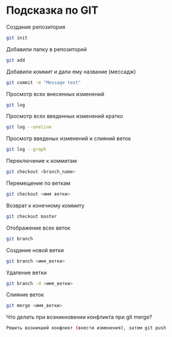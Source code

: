 # Подсказка по GIT

Создание репозитория
```sh
git init
```

Добавили папку в репозиторий
```sh
git add
```

Добавили коммит и дали ему название (мессадж)
```sh
git commit -m "Message text"
```

Просмотр всех внесенных изменений
```sh
git log
```

Просмотр всех введенных изменений кратко
```sh
git log --oneline
```

Просмотр введеных изменений и слияний веток
```sh
git log --graph
```

Переключение к коммитам
```sh
git checkout <branch_name>
```
Перемещение по веткам
```sh
git checkout <имя ветки>
```

Возврат к конечному коммиту
```sh
git checkout master
```

Отображение всех веток
```sh
git branch
```

Создание новой ветки
```sh
git branch <имя_ветки>
```

Удаление ветки
```sh
git branch -d <имя_ветки>
```

 Слияние веток
 ```sh
 git merge <имя_ветки>
 ```

 Что делать при возникновении конфликта при git merge?
 ```sh
 Решить возникший конфликт (внести изменения), затем git push
 ```